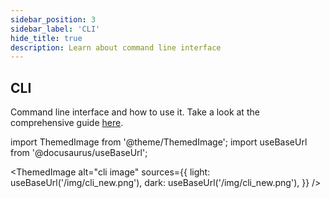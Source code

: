 ```yaml
---
sidebar_position: 3
sidebar_label: 'CLI'
hide_title: true
description: Learn about command line interface
---
```


## CLI

Command line interface and how to use it.
Take a look at the comprehensive guide [here](/docs_cli).

import ThemedImage from '@theme/ThemedImage';
import useBaseUrl from '@docusaurus/useBaseUrl';

<ThemedImage
  alt="cli image"
  sources={{
    light: useBaseUrl('/img/cli_new.png'),
    dark: useBaseUrl('/img/cli_new.png'),
  }}
/>